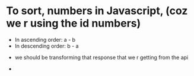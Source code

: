 # To sort, numbers in Javascript, (coz we r using the id numbers)

- In ascending order: a - b
- In descending order: b - a

* we should be transforming that response that we r getting from the api

* 